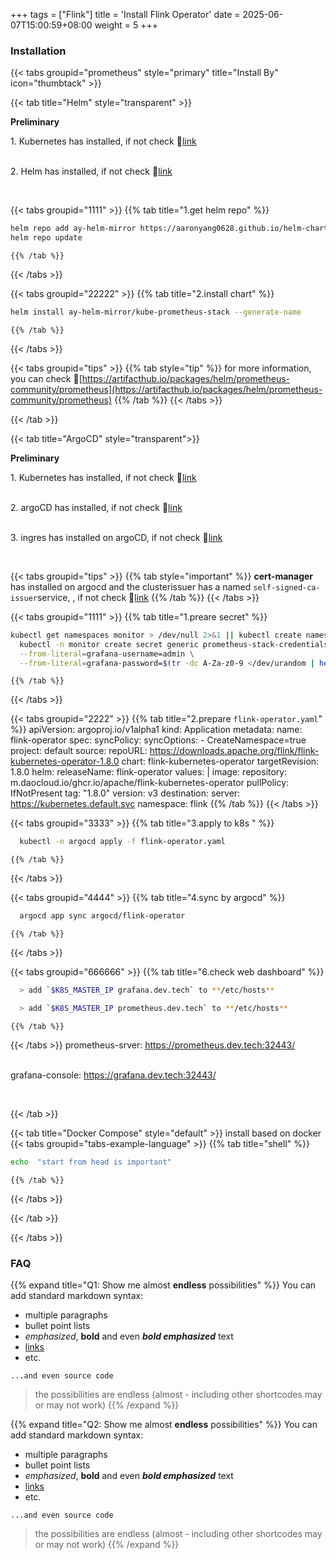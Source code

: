 +++
tags = ["Flink"]
title = 'Install Flink Operator'
date = 2025-06-07T15:00:59+08:00
weight = 5
+++


### Installation

{{< tabs groupid="prometheus" style="primary" title="Install By" icon="thumbtack" >}}

{{< tab title="Helm" style="transparent" >}}
  <p> <b>Preliminary </b></p>
  1. Kubernetes has installed, if not check 🔗<a href="/docs/argo/argo-cd/install_argocd/index.html" target="_blank">link</a> </p></br>
  2. Helm has installed, if not check 🔗<a href="/docs/argo/argo-cd/install_argocd/index.html" target="_blank">link</a> </p></br>

  {{< tabs groupid="1111" >}}
    {{% tab title="1.get helm repo" %}}
  ```bash
  helm repo add ay-helm-mirror https://aaronyang0628.github.io/helm-chart-mirror/charts
  helm repo update
  ```
    {{% /tab %}}
  {{< /tabs >}}

  {{< tabs groupid="22222" >}}
    {{% tab title="2.install chart" %}}
  ```bash
  helm install ay-helm-mirror/kube-prometheus-stack --generate-name
  ```
    {{% /tab %}}
  {{< /tabs >}}

  {{< tabs groupid="tips" >}}
    {{% tab style="tip" %}}
  for more information, you can check 🔗[https://artifacthub.io/packages/helm/prometheus-community/prometheus](https://artifacthub.io/packages/helm/prometheus-community/prometheus)
    {{% /tab %}}
  {{< /tabs >}}

{{< /tab >}}

{{< tab title="ArgoCD" style="transparent">}}
  <p> <b>Preliminary </b></p>
  1. Kubernetes has installed, if not check 🔗<a href="/docs/argo/argo-cd/install_argocd/index.html" target="_blank">link</a> </p></br>
  2. argoCD has installed, if not check 🔗<a href="/docs/argo/argo-cd/install_argocd/index.html" target="_blank">link</a> </p></br>
  3. ingres has installed on argoCD, if not check 🔗<a href="/docs/argo/argo-cd/install_argocd/index.html" target="_blank">link</a> </p></br>

  {{< tabs groupid="tips" >}}
    {{% tab style="important" %}}
  **cert-manager** has installed on argocd and the clusterissuer has a named `self-signed-ca-issuer`service, , if not check 🔗[link](argo/argo-cd/application/cert_manager/index.html)
    {{% /tab %}}
  {{< /tabs >}}


  {{< tabs groupid="1111" >}}
    {{% tab title="1.preare secret" %}}
  ```bash
  kubectl get namespaces monitor > /dev/null 2>&1 || kubectl create namespace monitor
    kubectl -n monitor create secret generic prometheus-stack-credentials \
    --from-literal=grafana-username=admin \
    --from-literal=grafana-password=$(tr -dc A-Za-z0-9 </dev/urandom | head -c 16)
  ```
    {{% /tab %}}
  {{< /tabs >}}

  {{< tabs groupid="2222" >}}
    {{% tab title="2.prepare `flink-operator.yaml`" %}}
    apiVersion: argoproj.io/v1alpha1
    kind: Application
    metadata:
      name: flink-operator
    spec:
      syncPolicy:
        syncOptions:
        - CreateNamespace=true
      project: default
      source:
        repoURL: https://downloads.apache.org/flink/flink-kubernetes-operator-1.8.0
        chart: flink-kubernetes-operator
        targetRevision: 1.8.0
        helm:
          releaseName: flink-operator
          values: |
            image:
              repository: m.daocloud.io/ghcr.io/apache/flink-kubernetes-operator
              pullPolicy: IfNotPresent
              tag: "1.8.0"
          version: v3
      destination:
        server: https://kubernetes.default.svc
        namespace: flink
    {{% /tab %}}
  {{< /tabs >}}


  {{< tabs groupid="3333" >}}
    {{% tab title="3.apply to k8s " %}}
  ```bash
    kubectl -n argocd apply -f flink-operator.yaml
  ```
    {{% /tab %}}
  {{< /tabs >}}



  {{< tabs groupid="4444" >}}
    {{% tab title="4.sync by argocd" %}}
  ```bash
    argocd app sync argocd/flink-operator
  ```
    {{% /tab %}}
  {{< /tabs >}}

  {{< tabs groupid="666666" >}}
    {{% tab title="6.check web dashboard" %}}
  ```bash
    > add `$K8S_MASTER_IP grafana.dev.tech` to **/etc/hosts**

    > add `$K8S_MASTER_IP prometheus.dev.tech` to **/etc/hosts**
  ```
    {{% /tab %}}
    
  {{< /tabs >}}
  prometheus-srver: <a href="https://prometheus.dev.tech:32443/" target="_blank">https://prometheus.dev.tech:32443/</a> </p></br>
  grafana-console: <a href="https://grafana.dev.tech:32443/" target="_blank">https://grafana.dev.tech:32443/</a> </p></br>


{{< /tab >}}


{{< tab title="Docker Compose" style="default" >}}
  install based on docker
  {{< tabs groupid="tabs-example-language" >}}
    {{% tab title="shell" %}}
  ```bash
  echo  "start from head is important"
  ```
    {{% /tab %}}
  {{< /tabs >}}

{{< /tab >}}

{{< /tabs >}}



### FAQ

{{% expand title="Q1: Show me almost **endless** possibilities" %}}
You can add standard markdown syntax:

- multiple paragraphs
- bullet point lists
- _emphasized_, **bold** and even **_bold emphasized_** text
- [links](https://example.com)
- etc.

```plaintext
...and even source code
```

> the possibilities are endless (almost - including other shortcodes may or may not work)
{{% /expand %}}


{{% expand title="Q2: Show me almost **endless** possibilities" %}}
You can add standard markdown syntax:

- multiple paragraphs
- bullet point lists
- _emphasized_, **bold** and even **_bold emphasized_** text
- [links](https://example.com)
- etc.

```plaintext
...and even source code
```

> the possibilities are endless (almost - including other shortcodes may or may not work)
{{% /expand %}}